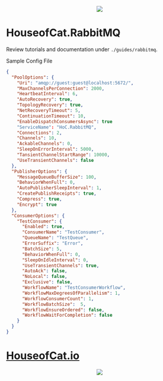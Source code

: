<p align="center"><img src="https://s33.postimg.cc/g8pyewwm7/COOKEDRABBIT_1.jpg"></p>

# HouseofCat.RabbitMQ

Review tutorials and documentation under `./guides/rabbitmq`.

Sample Config File
```json
{
  "PoolOptions": {
    "Uri": "amqp://guest:guest@localhost:5672/",
    "MaxChannelsPerConnection": 2000,
    "HeartbeatInterval": 6,
    "AutoRecovery": true,
    "TopologyRecovery": true,
    "NetRecoveryTimeout": 5,
    "ContinuationTimeout": 10,
    "EnableDispatchConsumersAsync": true
    "ServiceName": "HoC.RabbitMQ",
    "Connections": 2,
    "Channels": 10,
    "AckableChannels": 0,
    "SleepOnErrorInterval": 5000,
    "TansientChannelStartRange": 10000,
    "UseTransientChannels": false
  },
  "PublisherOptions": {
    "MessageQueueBufferSize": 100,
    "BehaviorWhenFull": 0,
    "AutoPublisherSleepInterval": 1,
    "CreatePublishReceipts": true,
    "Compress": true,
    "Encrypt": true
  },
  "ConsumerOptions": {
    "TestConsumer": {
      "Enabled": true,
      "ConsumerName": "TestConsumer",
      "QueueName": "TestQueue",
      "ErrorSuffix": "Error",
      "BatchSize": 5,
      "BehaviorWhenFull": 0,
      "SleepOnIdleInterval": 0,
      "UseTransientChannels": true,
      "AutoAck": false,
      "NoLocal": false,
      "Exclusive": false,
      "WorkflowName": "TestConsumerWorkflow",
      "WorkflowMaxDegreesOfParallelism": 1,
      "WorkflowConsumerCount": 1,
      "WorkflowBatchSize":  5,
      "WorkflowEnsureOrdered": false,
      "WorkflowWaitForCompletion": false
    }
  }
}
```
# [HouseofCat.io](https://houseofcat.io)
<p align="center"><img src="https://s33.postimg.cc/tt2hpn1of/COOKEDRABBIT_Readme_2.jpg"></p>
